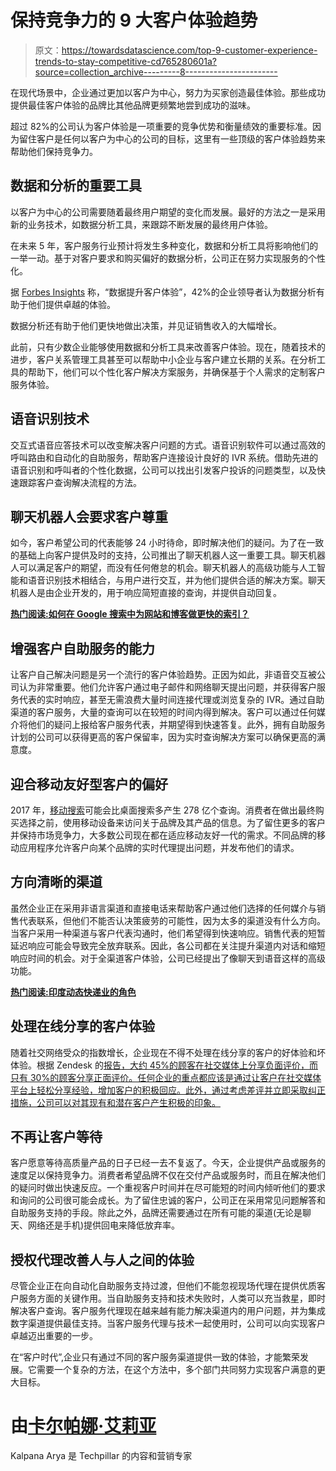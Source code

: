 # 保持竞争力的 9 大客户体验趋势

> 原文：<https://towardsdatascience.com/top-9-customer-experience-trends-to-stay-competitive-cd765280601a?source=collection_archive---------8----------------------->

在现代场景中，企业通过更加以客户为中心，努力为买家创造最佳体验。那些成功提供最佳客户体验的品牌比其他品牌更频繁地尝到成功的滋味。

超过 82%的公司认为客户体验是一项重要的竞争优势和衡量绩效的重要标准。因为留住客户是任何以客户为中心的公司的目标，这里有一些顶级的客户体验趋势来帮助他们保持竞争力。

## 数据和分析的重要工具

以客户为中心的公司需要随着最终用户期望的变化而发展。最好的方法之一是采用新的业务技术，如数据分析工具，来跟踪不断发展的最终用户体验。

在未来 5 年，客户服务行业预计将发生多种变化，数据和分析工具将影响他们的一举一动。基于对客户要求和购买偏好的数据分析，公司正在努力实现服务的个性化。

据 [Forbes Insights](http://analytics-magazine.org/report-outlines-benefits-data-driven-customer-experiences/) 称，“数据提升客户体验”，42%的企业领导者认为数据分析有助于他们提供卓越的体验。

数据分析还有助于他们更快地做出决策，并见证销售收入的大幅增长。

此前，只有少数企业能够使用数据和分析工具来改善客户体验。现在，随着技术的进步，客户关系管理工具甚至可以帮助中小企业与客户建立长期的关系。在分析工具的帮助下，他们可以个性化客户解决方案服务，并确保基于个人需求的定制客户服务体验。

## 语音识别技术

交互式语音应答技术可以改变解决客户问题的方式。语音识别软件可以通过高效的呼叫路由和自动化的自助服务，帮助客户连接设计良好的 IVR 系统。借助先进的语音识别和呼叫者的个性化数据，公司可以找出引发客户投诉的问题类型，以及快速跟踪客户查询解决流程的方法。

## 聊天机器人会要求客户尊重

如今，客户希望公司的代表能够 24 小时待命，即时解决他们的疑问。为了在一致的基础上向客户提供及时的支持，公司推出了聊天机器人这一重要工具。聊天机器人可以满足客户的期望，而没有任何倦怠的机会。聊天机器人的高级功能与人工智能和语音识别技术相结合，与用户进行交互，并为他们提供合适的解决方案。聊天机器人是由企业开发的，用于响应简短直接的查询，并提供自动回复。

[**热门阅读:如何在 Google 搜索中为网站和博客做更快的索引？**](http://www.iamwire.com/2017/04/faster-indexing-website-blog-google-search/150529)

## 增强客户自助服务的能力

让客户自己解决问题是另一个流行的客户体验趋势。正因为如此，非语音交互被公司认为非常重要。他们允许客户通过电子邮件和网络聊天提出问题，并获得客户服务代表的实时响应，甚至无需浪费大量时间连接代理或浏览复杂的 IVR。通过自助渠道的客户服务，大量的查询可以在较短的时间内得到解决。客户可以通过任何媒介将他们的疑问上报给客户服务代表，并期望得到快速答复。此外，拥有自助服务计划的公司可以获得更高的客户保留率，因为实时查询解决方案可以确保更高的满意度。

## 迎合移动友好型客户的偏好

2017 年，[移动搜索](https://www.superoffice.com/blog/customer-experience-statistics/)可能会比桌面搜索多产生 278 亿个查询。消费者在做出最终购买选择之前，使用移动设备来访问关于品牌及其产品的信息。为了留住更多的客户并保持市场竞争力，大多数公司现在都在适应移动友好一代的需求。不同品牌的移动应用程序允许客户向某个品牌的实时代理提出问题，并发布他们的请求。

## 方向清晰的渠道

虽然企业正在采用非语言渠道和直接电话来帮助客户通过他们选择的任何媒介与销售代表联系，但他们不能否认决策疲劳的可能性，因为太多的渠道没有什么方向。当客户采用一种渠道与客户代表沟通时，他们希望得到快速响应。销售代表的短暂延迟响应可能会导致完全放弃联系。因此，各公司都在关注提升渠道内对话和缩短响应时间的机会。对于全渠道客户体验，公司已经提出了像聊天到语音这样的高级功能。

[**热门阅读:印度动态快递业的角色**](http://www.iamwire.com/2017/02/role-dynamic-express-industry-india/148628)

## 处理在线分享的客户体验

随着社交网络受众的指数增长，企业现在不得不处理在线分享的客户的好体验和坏体验。根据 Zendesk 的[报告，大约 45%的顾客在社交媒体上分享负面评价，而只有 30%的顾客分享正面评价。任何企业的重点都应该是通过让客户在社交媒体平台上轻松分享经验，增加客户的积极回应。此外，通过考虑差评并立即采取纠正措施，公司可以对其现有和潜在客户产生积极的印象。](https://www.zendesk.com/resources/customer-service-and-lifetime-customer-value/)

## 不再让客户等待

客户愿意等待高质量产品的日子已经一去不复返了。今天，企业提供产品或服务的速度足以保持竞争力。消费者希望品牌不仅在交付产品或服务时，而且在解决他们的疑问时做出快速反应。一个重视客户时间并在尽可能短的时间内倾听他们的要求和询问的公司很可能会成长。为了留住忠诚的客户，公司正在采用常见问题解答和自助服务支持的手段。除此之外，品牌还需要通过在所有可能的渠道(无论是聊天、网络还是手机)提供回电来降低放弃率。

## 授权代理改善人与人之间的体验

尽管企业正在向自动化自助服务支持过渡，但他们不能忽视现场代理在提供优质客户服务方面的关键作用。当自助服务支持和技术失败时，人类可以充当救星，即时解决客户查询。客户服务代理现在越来越有能力解决渠道内的用户问题，并为集成数字渠道提供最佳支持。当客户服务代理与技术一起使用时，公司可以向实现客户卓越迈出重要的一步。

在“客户时代”,企业只有通过不同的客户服务渠道提供一致的体验，才能繁荣发展。它需要一个复杂的方法，在这个方法中，多个部门共同努力实现客户满意的更大目标。

# 由[卡尔帕娜·艾莉亚](http://www.iamwire.com/author/kalpana-arya)

Kalpana Arya 是 Techpillar 的内容和营销专家